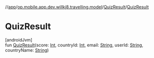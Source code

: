 //[app](../../../index.md)/[op.mobile.app.dev.willkj8.travelling.model](../index.md)/[QuizResult](index.md)/[QuizResult](-quiz-result.md)

# QuizResult

[androidJvm]\
fun [QuizResult](-quiz-result.md)(score: [Int](https://kotlinlang.org/api/latest/jvm/stdlib/kotlin/-int/index.html), countryId: [Int](https://kotlinlang.org/api/latest/jvm/stdlib/kotlin/-int/index.html), email: [String](https://kotlinlang.org/api/latest/jvm/stdlib/kotlin/-string/index.html), userId: [String](https://kotlinlang.org/api/latest/jvm/stdlib/kotlin/-string/index.html), countryName: [String](https://kotlinlang.org/api/latest/jvm/stdlib/kotlin/-string/index.html))
